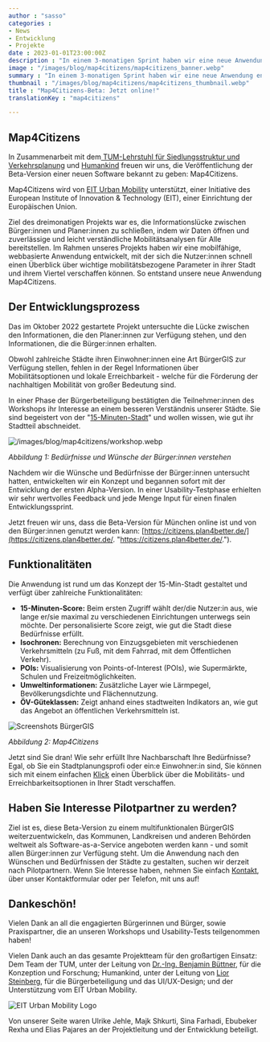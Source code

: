 ```yaml
---
author : "sasso"
categories :
- News
- Entwicklung
- Projekte
date : 2023-01-01T23:00:00Z
description : "In einem 3-monatigen Sprint haben wir eine neue Anwendung entwickelt: Map4Citizens. Probieren Sie es jetzt aus und prüfen Sie, wie gut Ihr Standort in München Ihren Bedürfnissen entspricht. Haben Sie Interesse, dieses Tool auch für Ihre Stadt zu bekommen? Nehmen Sie einfach Kontakt mit uns auf!"
image : "/images/blog/map4citizens/map4citizens_banner.webp"
summary : "In einem 3-monatigen Sprint haben wir eine neue Anwendung entwickelt: Map4Citizens. Checken Sie, wie gut Ihr Standort in München Ihren Bedürfnissen entspricht. Wollen Sie dieses Tool auch für Ihre Stadt? Melden Sie sich gerne!"
thumbnail : "/images/blog/map4citizens/map4citizens_thumbnail.webp"
title : "Map4Citizens-Beta: Jetzt online!"
translationKey : "map4citizens"

---
```

## Map4Citizens

In Zusammenarbeit mit dem[ TUM-Lehrstuhl für Siedlungsstruktur und Verkehrsplanung](https://www.mos.ed.tum.de/sv/startseite/ "Lehrstuhl für Siedlungsstruktur und Verkehrsplanung") und [Humankind](https://www.humankind.city/ "Humankind") freuen wir uns, die Veröffentlichung der Beta-Version einer neuen Software bekannt zu geben: Map4Citizens.

Map4Citizens wird von [EIT Urban Mobility](https://www.eiturbanmobility.eu/ "EIT Urban Mobility") unterstützt, einer Initiative des European Institute of Innovation & Technology (EIT), einer Einrichtung der Europäischen Union.

Ziel des dreimonatigen Projekts war es, die Informationslücke zwischen Bürger:innen und Planer:innen zu schließen, indem wir Daten öffnen und zuverlässige und leicht verständliche Mobilitätsanalysen für Alle bereitstellen. Im Rahmen unseres Projekts haben wir eine mobilfähige, webbasierte Anwendung entwickelt, mit der sich die Nutzer:innen schnell einen Überblick über wichtige mobilitätsbezogene Parameter in ihrer Stadt und ihrem Viertel verschaffen können. So entstand unsere neue Anwendung Map4Citizens.

## Der Entwicklungsprozess

Das im Oktober 2022 gestartete Projekt untersuchte die Lücke zwischen den Informationen, die den Planer:innen zur Verfügung stehen, und den Informationen, die die Bürger:innen erhalten.

Obwohl zahlreiche Städte ihren Einwohner:innen eine Art BürgerGIS zur Verfügung stellen, fehlen in der Regel Informationen über Mobilitätsoptionen und lokale Erreichbarkeit - welche für die Förderung der nachhaltigen Mobilität von großer Bedeutung sind.

In einer Phase der Bürgerbeteiligung bestätigten die Teilnehmer:innen des Workshops ihr Interesse an einem besseren Verständnis unserer Städte. Sie sind begeistert von der "[15-Minuten-Stadt](https://www.eiturbanmobility.eu/wp-content/uploads/2022/11/EIT-UrbanMobilityNext9_15-min-City_144dpi.pdf "Urban Mobility Next 9")" und wollen wissen, wie gut ihr Stadtteil abschneidet.

![/images/blog/map4citizens/workshop.webp](https://app.forestry.io/sites/cn-hdrhu1af3oa/body-media//images/blog/map4citizens/workshop.webp)

_Abbildung 1: Bedürfnisse und Wünsche der Bürger:innen verstehen_

Nachdem wir die Wünsche und Bedürfnisse der Bürger:innen untersucht hatten, entwickelten wir ein Konzept und begannen sofort mit der Entwicklung der ersten Alpha-Version. In einer Usability-Testphase erhielten wir sehr wertvolles Feedback und jede Menge Input für einen finalen Entwicklungssprint.

Jetzt freuen wir uns, dass die Beta-Version für München online ist und von den Bürger:innen genutzt werden kann: [https://citizens.plan4better.de/](https://citizens.plan4better.de/. "https://citizens.plan4better.de/.").

## Funktionalitäten

Die Anwendung ist rund um das Konzept der 15-Min-Stadt gestaltet und verfügt über zahlreiche Funktionalitäten:

* **15-Minuten-Score:** Beim ersten Zugriff wählt der/die Nutzer:in aus, wie lange er/sie maximal zu verschiedenen Einrichtungen unterwegs sein möchte. Der personalisierte Score zeigt, wie gut die Stadt diese Bedürfnisse erfüllt.
* **Isochronen:** Berechnung von Einzugsgebieten mit verschiedenen Verkehrsmitteln (zu Fuß, mit dem Fahrrad, mit dem Öffentlichen Verkehr).
* **POIs:** Visualisierung von Points-of-Interest (POIs), wie Supermärkte, Schulen und Freizeitmöglichkeiten.
* **Umweltinformationen:** Zusätzliche Layer wie Lärmpegel, Bevölkerungsdichte und Flächennutzung.
* **ÖV-Güteklassen:** Zeigt anhand eines stadtweiten Indikators an, wie gut das Angebot an öffentlichen Verkehrsmitteln ist.

![Screenshots BürgerGIS](/images/blog/map4citizens/Mockups.webp "BürgerGIS")

_Abbildung 2: Map4Citizens_

Jetzt sind Sie dran! Wie sehr erfüllt Ihre Nachbarschaft Ihre Bedürfnisse? Egal, ob Sie ein Stadtplanungsprofi oder ein:e Einwohner:in sind, Sie können sich mit einem einfachen [Klick](https://citizens.plan4better.de/ "Map4Citizens") einen Überblick über die Mobilitäts- und Erreichbarkeitsoptionen in Ihrer Stadt verschaffen.

## Haben Sie Interesse Pilotpartner zu werden?

Ziel ist es, diese Beta-Version zu einem multifunktionalen BürgerGIS weiterzuentwickeln, das Kommunen, Landkreisen und anderen Behörden weltweit als Software-as-a-Service angeboten werden kann - und somit allen Bürger:innen zur Verfügung steht. Um die Anwendung nach den Wünschen und Bedürfnissen der Städte zu gestalten, suchen wir derzeit nach Pilotpartnern. Wenn Sie Interesse haben, nehmen Sie einfach [Kontakt](/kontakt/ "Kontaktieren Sie uns"), über unser Kontaktformular oder per Telefon, mit uns auf!

## Dankeschön!

Vielen Dank an all die engagierten Bürgerinnen und Bürger, sowie Praxispartner, die an unseren Workshops und Usability-Tests teilgenommen haben!

Vielen Dank auch an das gesamte Projektteam für den großartigen Einsatz: Dem Team der TUM, unter der Leitung von [Dr.-Ing. Benjamin Büttner](https://www.linkedin.com/in/benjamin-b%C3%BCttner-3432ba52/ "Dr.-Ing. Benjamin Büttner auf LinkedIn"), für die Konzeption und Forschung; Humankind, unter der Leitung von [Lior Steinberg](https://www.linkedin.com/in/liorsteinberg/ "Lior Steinberg auf LinkedIn"), für die Bürgerbeteiligung und das UI/UX-Design; und der Unterstützung vom EIT Urban Mobility.

![EIT Urban Mobility Logo](/images/blog/map4citizens/eit.webp "EIT Urban Mobility Logo")

Von unserer Seite waren Ulrike Jehle, Majk Shkurti, Sina Farhadi, Ebubeker Rexha und Elias Pajares an der Projektleitung und der Entwicklung beteiligt.